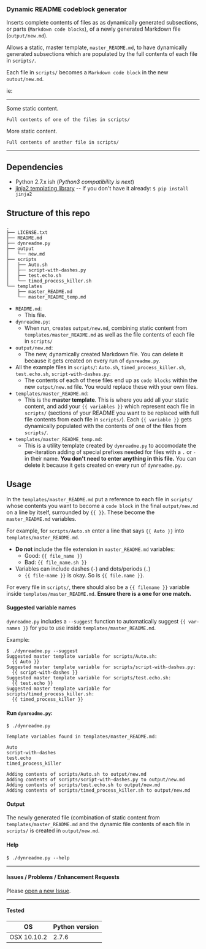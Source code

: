 ### Dynamic README codeblock generator

Inserts complete contents of files as as dynamically generated subsections, or parts (`Markdown code blocks`), of a newly generated Markdown file (`output/new.md`).

Allows a static, master template, `master_README.md`, to have dynamically generated subsections which are populated by the full contents of each file in `scripts/`.

Each file in `scripts/` becomes a `Markdown code block` in the new `outout/new.md`.

ie:
___

Some static content.


```
Full contents of one of the files in scripts/
```

More static content.

```
Full contents of another file in scripts/
```

___

## Dependencies

* Python 2.7.x ish (*Python3 compatibility is next*)
* [jinja2 templating library](http://jinja.pocoo.org/docs/dev/) -- if you don't have it already: `$ pip install jinja2`

## Structure of this repo


```
.
├── LICENSE.txt
├── README.md
├── dynreadme.py
├── output
│   └── new.md
├── scripts
│   ├── Auto.sh
│   ├── script-with-dashes.py
│   ├── test.echo.sh
│   └── timed_process_killer.sh
└── templates
    ├── master_README.md
    └── master_README_temp.md
```

* `README.md`: 
  * This file.
* `dynreadme.py`: 
  * When run, creates `output/new.md`, combining static content from `templates/master_README.md` as well as the file contents of each file in `scripts/`
* `output/new.md`: 
  * The new, dynamically created Markdown file. You can delete it because it gets created on every run of `dynreadme.py`.
* All the example files in `scripts/`: `Auto.sh`, `timed_process_killer.sh`, `test.echo.sh`, `script-with-dashes.py`: 
  * The contents of each of these files end up as `code blocks` within the new `output/new.md` file. You would replace these with your own files. 
* `templates/master_README.md`: 
  * This is the **master template**. This is where you add all your static content, and add your `{{ variables }}` which represent each file in `scripts/` (sections of your README you want to be replaced with full file contents from each file in `scripts/`). Each `{{ variable }}` gets dynamically populated with the contents of one of the files from `scripts/`. 
* `templates/master_README_temp.md`: 
  * This is a utility template created by `dynreadme.py` to accomodate the per-iteration adding of special prefixes needed for files with a `.` or `-` in their name. **You don't need to enter anything in this file.** You can delete it because it gets created on every run of `dynreadme.py`.


## Usage

In the `templates/master_README.md` put a reference to each file in `scripts/` whose contents you want to become a `code block` in the final `output/new.md` on a line by itself, surrounded by `{{ }}`. These become the `master_README.md` variables.

For example, for `scripts/Auto.sh` enter a line that says `{{ Auto }}` into `templates/master_README.md`. 

  * **Do not** include the file extension in `master_README.md` variables:
    * Good: `{{ file_name }}`
    * Bad: `{{ file_name.sh }}`
  * Variables can include dashes (`-`) and dots/periods (`.`)
    * `{{ file-name }}` is okay. So is `{{ file.name }}`.
  
For every file in `scripts/`, there should also be a `{{ filename }}` variable inside `templates/master_README.md`. **Ensure there is a one for one match.** 

#### Suggested variable names

`dynreadme.py` includes a `--suggest` function to automatically suggest `{{ var-names }}` for you to use inside `templates/master_README.md`.

Example:

```
$ ./dynreadme.py --suggest
Suggested master template variable for scripts/Auto.sh:
  {{ Auto }}
Suggested master template variable for scripts/script-with-dashes.py:
  {{ script-with-dashes }}
Suggested master template variable for scripts/test.echo.sh:
  {{ test.echo }}
Suggested master template variable for scripts/timed_process_killer.sh:
  {{ timed_process_killer }}
```


#### Run `dynreadme.py`:

```
$ ./dynreadme.py

Template variables found in templates/master_README.md:

Auto
script-with-dashes
test.echo
timed_process_killer

Adding contents of scripts/Auto.sh to output/new.md
Adding contents of scripts/script-with-dashes.py to output/new.md
Adding contents of scripts/test.echo.sh to output/new.md
Adding contents of scripts/timed_process_killer.sh to output/new.md
```

#### Output

The newly generated file (combination of static content from `templates/master_README.md` and the dynamic file contents of each file in `scripts/` is created in `output/new.md`.

#### Help

```
$ ./dynreadme.py --help
```
___

#### Issues / Problems / Enhancement Requests

Please [open a new Issue](https://github.com/ericdorsey/DynamicREADMEcodeblocks/issues/new).
___

#### Tested

OS | Python version  
--- | ---  
OSX 10.10.2 | 2.7.6  
